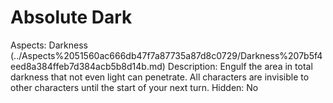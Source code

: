 # Absolute Dark

Aspects: Darkness (../Aspects%2051560ac666db47f7a87735a87d8c0729/Darkness%207b5f4eed8a384ffeb7d384acb5b8d14b.md)
Description: Engulf the area in total darkness that not even light can penetrate. All characters are invisible to other characters until the start of your next turn. 
Hidden: No